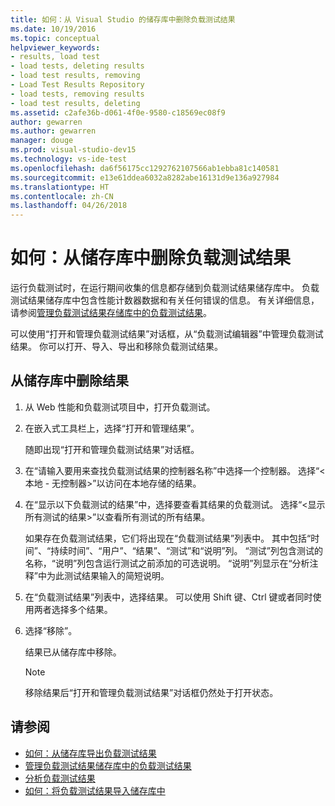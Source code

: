 ```yaml
---
title: 如何：从 Visual Studio 的储存库中删除负载测试结果
ms.date: 10/19/2016
ms.topic: conceptual
helpviewer_keywords:
- results, load test
- load tests, deleting results
- load test results, removing
- Load Test Results Repository
- load tests, removing results
- load test results, deleting
ms.assetid: c2afe36b-d061-4f0e-9580-c18569ec08f9
author: gewarren
ms.author: gewarren
manager: douge
ms.prod: visual-studio-dev15
ms.technology: vs-ide-test
ms.openlocfilehash: da6f56175cc1292762107566ab1ebba81c140581
ms.sourcegitcommit: e13e61ddea6032a8282abe16131d9e136a927984
ms.translationtype: HT
ms.contentlocale: zh-CN
ms.lasthandoff: 04/26/2018
---
```

# <a name="how-to-delete-load-test-results-from-a-repository"></a>如何：从储存库中删除负载测试结果

运行负载测试时，在运行期间收集的信息都存储到负载测试结果储存库中。 负载测试结果储存库中包含性能计数器数据和有关任何错误的信息。 有关详细信息，请参阅[管理负载测试结果存储库中的负载测试结果](../test/manage-load-test-results-in-the-load-test-results-repository.md)。

 可以使用“打开和管理负载测试结果”对话框，从“负载测试编辑器”中管理负载测试结果。 你可以打开、导入、导出和移除负载测试结果。

## <a name="to-delete-results-from-a-repository"></a>从储存库中删除结果

1.  从 Web 性能和负载测试项目中，打开负载测试。

2.  在嵌入式工具栏上，选择“打开和管理结果”。

     随即出现“打开和管理负载测试结果”对话框。

3.  在“请输入要用来查找负载测试结果的控制器名称”中选择一个控制器。 选择“\<本地 - 无控制器>”以访问在本地存储的结果。

4.  在“显示以下负载测试的结果”中，选择要查看其结果的负载测试。 选择“\<显示所有测试的结果>”以查看所有测试的所有结果。

     如果存在负载测试结果，它们将出现在“负载测试结果”列表中。 其中包括“时间”、“持续时间”、“用户”、“结果”、“测试”和“说明”列。 “测试”列包含测试的名称，“说明”列包含运行测试之前添加的可选说明。 “说明”列显示在“分析注释”中为此测试结果输入的简短说明。

5.  在“负载测试结果”列表中，选择结果。 可以使用 Shift 键、Ctrl 键或者同时使用两者选择多个结果。

6.  选择“移除”。

     结果已从储存库中移除。

    > [!NOTE]
    > 移除结果后“打开和管理负载测试结果”对话框仍然处于打开状态。

## <a name="see-also"></a>请参阅

- [如何：从储存库导出负载测试结果](../test/how-to-export-load-test-results-from-a-repository.md)
- [管理负载测试结果储存库中的负载测试结果](../test/manage-load-test-results-in-the-load-test-results-repository.md)
- [分析负载测试结果](../test/analyze-load-test-results-using-the-load-test-analyzer.md)
- [如何：将负载测试结果导入储存库中](../test/how-to-import-load-test-results-into-a-repository.md)